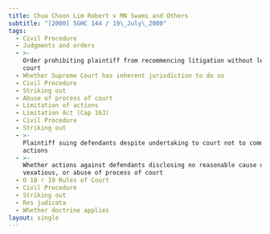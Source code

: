 ```yaml
---
title: Chua Choon Lim Robert v MN Swami and Others
subtitle: "[2000] SGHC 144 / 19\_July\_2000"
tags:
  - Civil Procedure
  - Judgments and orders
  - >-
    Order prohibiting plaintiff from recommencing litigation without leave of
    court
  - Whether Supreme Court has inherent jurisdiction to do so
  - Civil Procedure
  - Striking out
  - Abuse of process of court
  - Limitation of actions
  - Limitation Act (Cap 163)
  - Civil Procedure
  - Striking out
  - >-
    Plaintiff suing defendants despite undertaking to court not to commence
    actions
  - >-
    Whether actions against defendants disclosing no reasonable cause of action,
    vexatious, or abuse of process of court
  - O 18 r 19 Rules of Court
  - Civil Procedure
  - Striking out
  - Res judicata
  - Whether doctrine applies
layout: single
---
```


